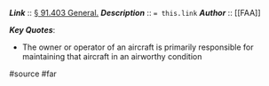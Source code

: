 ***Link***      :: [§ 91.403 General.](https://www.ecfr.gov/current/title-14/section-91.403)
***Description***      :: `= this.link`
***Author*** :: [[FAA]]

***Key Quotes***:
* The owner or operator of an aircraft is primarily responsible for maintaining that aircraft in an airworthy condition

#source #far